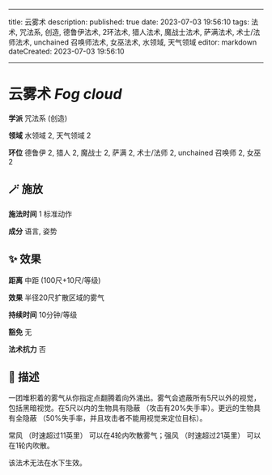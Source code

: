 
---
title: 云雾术
description: 
published: true
date: 2023-07-03 19:56:10
tags: 法术, 咒法系, 创造, 德鲁伊法术, 2环法术, 猎人法术, 魔战士法术, 萨满法术, 术士/法师法术, unchained 召唤师法术, 女巫法术, 水领域, 天气领域
editor: markdown
dateCreated: 2023-07-03 19:56:10

---

# **云雾术** *Fog cloud*

**学派** 咒法系 (创造) 

**领域** 水领域 2, 天气领域 2

**环位** 德鲁伊 2, 猎人 2, 魔战士 2, 萨满 2, 术士/法师 2, unchained 召唤师 2, 女巫 2

## 🪄 施放

**施法时间** 1 标准动作

**成分** 语言, 姿势

## ✨ 效果  

**距离** 中距 (100尺+10尺/等级) 

**效果** 半径20尺扩散区域的雾气 

**持续时间** 10分钟/等级 

**豁免** 无

**法术抗力** 否

## 📖 描述

一团堆积着的雾气从你指定点翻腾着向外涌出。雾气会遮蔽所有5尺以外的视觉，包括黑暗视觉。在5尺以内的生物具有隐蔽 （攻击有20%失手率）。更远的生物具有全隐蔽 （50%失手率，并且攻击者不能用视觉来定位目标）。

常风 （时速超过11英里） 可以在4轮内吹散雾气；强风 （时速超过21英里） 可以在1轮内吹散。

该法术无法在水下生效。
    